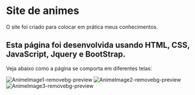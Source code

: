 # Site de animes
O site foi criado para colocar em prática meus conhecimentos.

## Esta página foi desenvolvida usando HTML, CSS, JavaScript, Jquery e BootStrap.
Veja abaixo como a página se comporta em diferentes telas:

![AnimeImage1-removebg-preview](https://github.com/MandrakVL/site_animes_revolt_animes/assets/106332637/3278598c-f5fa-4c16-a263-2b555aa6242b)
![AnimeImage2-removebg-preview](https://github.com/MandrakVL/site_animes_revolt_animes/assets/106332637/6f33bc13-83cc-427b-9880-050936b0ff82)
![AnimeImage3-removebg-preview](https://github.com/MandrakVL/site_animes_revolt_animes/assets/106332637/5d536b8e-9457-4cc9-a365-5ffb42566a98)
